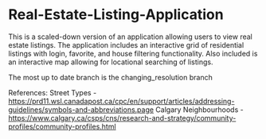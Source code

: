 # Real-Estate-Listing-Application
This is a scaled-down version of an application allowing users to view real estate listings. The application includes an interactive grid of residential listings with login, favorite, and house filtering functionality. Also included is an interactive map allowing for locational searching of listings.

The most up to date branch is the changing_resolution branch

References:
Street Types - https://prd11.wsl.canadapost.ca/cpc/en/support/articles/addressing-guidelines/symbols-and-abbreviations.page
Calgary Neighbourhoods - https://www.calgary.ca/csps/cns/research-and-strategy/community-profiles/community-profiles.html
